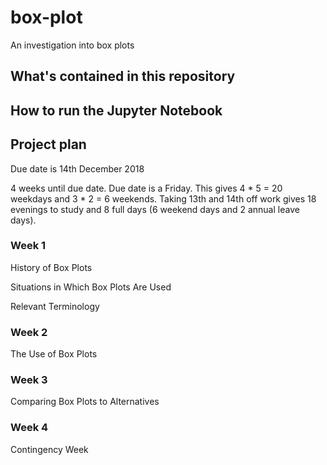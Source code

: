 # box-plot
An investigation into box plots


## What's contained in this repository


## How to run the Jupyter Notebook


## Project plan
Due date is 14th December 2018

4 weeks until due date. Due date is a Friday. This gives 4 * 5 = 20 weekdays and 3 * 2 = 6 weekends. Taking 13th and 14th off work gives 18 evenings to study and 8 full days (6 weekend days and 2 annual leave days).


### Week 1

History of Box Plots

Situations in Which Box Plots Are Used

Relevant Terminology


### Week 2

The Use of Box Plots


### Week 3

Comparing Box Plots to Alternatives


### Week 4

Contingency Week
